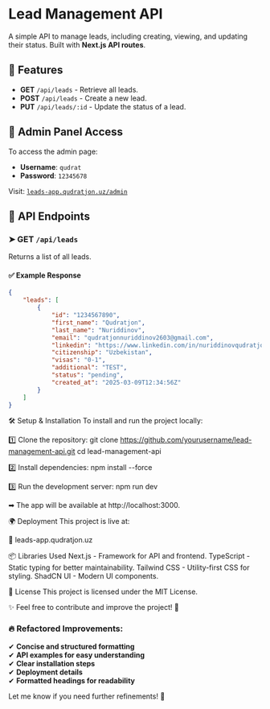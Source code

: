 # Lead Management API

A simple API to manage leads, including creating, viewing, and updating their status. Built with **Next.js API routes**.

## 🚀 Features

- **GET** `/api/leads` - Retrieve all leads.
- **POST** `/api/leads` - Create a new lead.
- **PUT** `/api/leads/:id` - Update the status of a lead.

## 🔐 Admin Panel Access

To access the admin page:

- **Username**: `qudrat`
- **Password**: `12345678`

Visit: [`leads-app.qudratjon.uz/admin`](https://leads-app.qudratjon.uz/admin)

## 🔗 API Endpoints

### ➤ **GET** `/api/leads`

Returns a list of all leads.

#### ✅ Example Response

```json
{
    "leads": [
        {
            "id": "1234567890",
            "first_name": "Qudratjon",
            "last_name": "Nuriddinov",
            "email": "qudratjonnuriddinov2603@gmail.com",
            "linkedin": "https://www.linkedin.com/in/nuriddinovqudratjon",
            "citizenship": "Uzbekistan",
            "visas": "0-1",
            "additional": "TEST",
            "status": "pending",
            "created_at": "2025-03-09T12:34:56Z"
        }
    ]
}
```

🛠 Setup & Installation
To install and run the project locally:

1️⃣ Clone the repository:
git clone https://github.com/yourusername/lead-management-api.git
cd lead-management-api

2️⃣ Install dependencies:
npm install --force

3️⃣ Run the development server:
npm run dev

➡ The app will be available at http://localhost:3000.

🌍 Deployment
This project is live at:

🔗 leads-app.qudratjon.uz

📦 Libraries Used
Next.js - Framework for API and frontend.
TypeScript - Static typing for better maintainability.
Tailwind CSS - Utility-first CSS for styling.
ShadCN UI - Modern UI components.

📄 License
This project is licensed under the MIT License.

✨ Feel free to contribute and improve the project! 🚀

### 🔥 Refactored Improvements:

✔ **Concise and structured formatting**  
✔ **API examples for easy understanding**  
✔ **Clear installation steps**  
✔ **Deployment details**  
✔ **Formatted headings for readability**

Let me know if you need further refinements! 🚀
